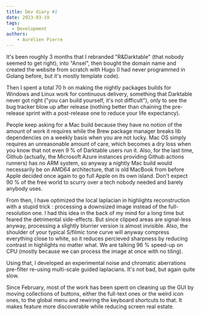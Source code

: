 ```yaml
---
title: Dev diary #1
date: 2023-03-19
tags:
  - Development
authors:
    - Aurélien Pierre
---
```


It's been roughly 3 months that I rebranded "R&Darktable" (that nobody seemed to get right), into "Ansel", then bought the domain name and created the website from scratch with Hugo (I had never programmed in Golang before, but it's mostly template code).

Then I spent a total 70 h on making the nightly packages builds for Windows and Linux work for continuous delivery, something that Darktable never got right ("you can build yourself, it's not difficult"), only to see the bug tracker blow up after release (nothing better than chaining the pre-release sprint with a post-release one to reduce your life expectancy).

People keep asking for a Mac build because they have no notion of the amount of work it requires while the Brew package manager breaks lib dependencies on a weekly basis when you are not lucky. Mac OS simply requires an unreasonable amount of care, which becomes a dry loss when you know that not even 9 % of Darktable users run it. Also, for the last time, Github (actually, the Microsoft Azure instances providing Github actions runners) has no ARM system, so anyway a nightly Mac build would necessarily be on AMD64 architecture, that is old MacBook from before Apple decided once again to go full Apple on its own island. Don't expect 90 % of the free world to scurry over a tech nobody needed and barely anybody uses.

From then, I have optimized the local laplacian in highlights reconstruction with a stupid trick : processing a downsized image instead of the full-resolution one. I had this idea in the back of my mind for a long time but feared the detrimental side-effects. But since clipped areas are signal-less anyway, processing a slightly blurrier version is almost invisible. Also, the shoulder of your typical S/filmic tone curve will anyway compress everything close to white, so it reduces percieved sharpness by reducing contrast in highlights no matter what. We are talking 96 % speed-up on CPU (mostly because we can process the image at once with no tiling).

Using that, I developed an experimental noise and chromatic aberrations pre-filter re-using multi-scale guided laplacians. It's not bad, but again quite slow.

Since February, most of the work has been spent on cleaning up the GUI by moving collections of buttons, either the full-text ones or the weird icon ones, to the global menu and rewiring the keyboard shortcuts to that. It makes feature more discoverable while reducing screen real estate.

